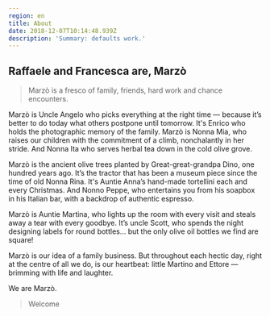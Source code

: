 ```yaml
---
region: en
title: About
date: 2018-12-07T10:14:48.939Z
description: 'Summary: defaults work.'
---
```


## Raffaele and Francesca are, Marzò

> Marzò is a fresco of family, friends, hard work and chance encounters.

Marzò is Uncle Angelo who picks everything at the right time — because it’s better to do today what others postpone until tomorrow. It's Enrico who holds the photographic memory of the family. Marzò is Nonna Mia, who raises our children with the commitment of a climb, nonchalantly in her stride. And Nonna Ita who serves herbal tea down in the cold olive grove.

Marzò is the ancient olive trees planted by Great-great-grandpa Dino, one hundred years ago. It’s the tractor that has been a museum piece since the time of old Nonna Rina. It's Auntie Anna’s hand-made tortellini each and every Christmas. And Nonno Peppe, who entertains you from his soapbox in his Italian bar, with a backdrop of authentic espresso.

Marzò is Auntie Martina, who lights up the room with every visit and steals away a tear with every goodbye. It’s uncle Scott, who spends the night designing labels for round bottles… but the only olive oil bottles we find are square!

Marzò is our idea of a family business. But throughout each hectic day, right at the centre of all we do, is our heartbeat: little Martino and Ettore — brimming with life and laughter.

We are Marzò.

> Welcome
